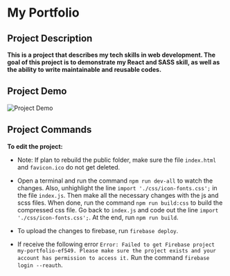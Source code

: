 # My Portfolio

## Project Description

**This is a project that describes my tech skills in web development. The goal of this project is to demonstrate my React and SASS skill, as well as the ability to write maintainable and reusable codes.**

## Project Demo

![Project Demo](https://media.giphy.com/media/Lr3UUFvyhBR8W56xcL/giphy.gif)

## Project Commands

**To edit the project:** 

- Note: If plan to rebuild the public folder, make sure the file `index.html` and `favicon.ico` do not get deleted.

- Open a terminal and run the command `npm run dev-all` to watch the changes. Also, unhighlight the line `import './css/icon-fonts.css';` in the file `index.js`. Then make all the necessary changes with the js and scss files. When done, run the command `npm run build:css` to build the compressed css file. Go back to `index.js` and code out the line `import './css/icon-fonts.css';`. At the end, run `npm run build`.

- To upload the changes to firebase, run `firebase deploy`.

- If receive the following error `Error: Failed to get Firebase project my-portfolio-ef549. Please make sure the project exists and your account has permission to access it.` Run the command `firebase login --reauth`.

<!-- Reference: 

1) Project Framwork tutorial (https://www.udemy.com/course/advanced-css-and-sass/)

2) Animated Text tutorial (https://www.youtube.com/watch?v=PP0Os0UvMCs)

3) Sticky Social Media Button (https://www.youtube.com/watch?v=ALhb5BlfddY)

4) Fill text effect tutorial (https://www.youtube.com/watch?v=O3RTTyQcNvI) 

5) 3D Slicebox tutorial (https://www.youtube.com/watch?v=BPfYx4kq8Tg)

6) Firebase Deploy tutorial (https://www.youtube.com/watch?v=IDHfvpsYShs)

7) Use custom domain tutorial (https://www.youtube.com/watch?v=eCbelBE9g7Y&t=418s) and (https://www.youtube.com/watch?v=0VxXJbfzCs4)
-->
